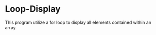 # Loop-Display
 This program utilize a for loop to display all elements contained within an array. 
